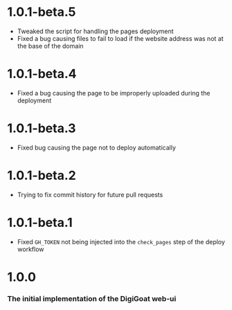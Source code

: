 # 1.0.1-beta.5
* Tweaked the script for handling the pages deployment
* Fixed a bug causing files to fail to load if the website address was not at the base of the domain

# 1.0.1-beta.4
* Fixed a bug causing the page to be improperly uploaded during the deployment

# 1.0.1-beta.3
* Fixed bug causing the page not to deploy automatically

# 1.0.1-beta.2
* Trying to fix commit history for future pull requests

# 1.0.1-beta.1
* Fixed `GH_TOKEN` not being injected into the `check_pages` step of the deploy workflow

# 1.0.0
### The initial implementation of the DigiGoat web-ui

